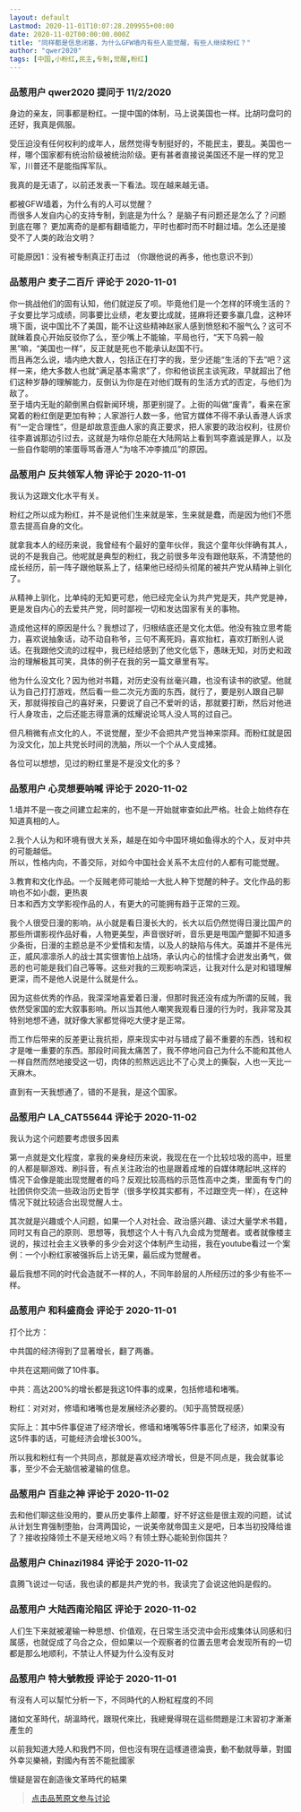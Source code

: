 ```yaml
---
layout: default
Lastmod: 2020-11-01T10:07:28.209955+00:00
date: 2020-11-02T00:00:00.000Z
title: "同样都是信息闭塞，为什么GFW墙内有些人能觉醒，有些人继续粉红？"
author: "qwer2020"
tags: [中国,小粉红,民主,专制,觉醒,粉红]
---
```



### 品葱用户 **qwer2020** 提问于 11/2/2020
    
身边的亲友，同事都是粉红。一提中国的体制，马上说美国也一样。比胡叼盘叼的还好，我真是佩服。  
  
受压迫没有任何权利的成年人，居然觉得专制挺好的，不能民主，要乱。美国也一样，哪个国家都有统治阶级被统治阶级。更有甚者直接说美国还不是一样的党卫军，川普还不是能指挥军队。  
  
我真的是无语了，以前还发表一下看法。现在越来越无语。  
  
都被GFW墙着，为什么有的人可以觉醒？   
而很多人发自内心的支持专制，到底是为什么？ 是脑子有问题还是怎么了？问题到底在哪？ 更加离奇的是都有翻墙能力，平时也都时而不时翻过墙。怎么还是接受不了人类的政治文明？  
  
可能原因1：没有被专制真正打击过 （你跟他说的再多，他也意识不到）
    
                

### 品葱用户 **麦子二百斤** 评论于 2020-11-01
        
你一挑战他们的固有认知，他们就逆反了呗。毕竟他们是一个怎样的环境生活的？子女要比学习成绩，同事要比业绩，老友要比成就，搓麻将还要多赢几盘，这种环境下面，说中国比不了美国，能不让这些精神赵家人感到愤怒和不服气么？这可不就昧着良心开始反驳你了么，至少嘴上不能输，平局也行，“天下乌鸦一般黑”嘛，“美国也一样”，反正就是死也不能承认赵国不行。  
而且再怎么说，墙内绝大数人，包括正在打字的我，至少还能“生活的下去”吧？这样一来，绝大多数人也就“满足基本需求”了，你和他谈民主谈宪政，早就超出了他们这种岁静的理解能力，反倒认为你是在对他们既有的生活方式的否定，与他们为敌了。  
至于墙内无耻的颠倒黑白假新闻环境，那更别提了。上街的叫做“废青”，看来在家窝着的粉红倒是更加有种；人家游行人数一多，他官方媒体不得不承认香港人诉求有“一定合理性”，但是却故意歪曲人家的真正要求，把人家要的政治权利，往房价往李嘉诚那边引过去，这就是为啥你总能在大陆网站上看到骂李嘉诚是罪人，以及一些自作聪明的笨蛋辱骂香港人“为啥不冲李摘瓜”的原因。
        
                

### 品葱用户 **反共领军人物** 评论于 2020-11-01
        
我认为这跟文化水平有关。  
  
粉红之所以成为粉红，并不是说他们生来就是笨，生来就是蠢，而是因为他们不愿意去提高自身的文化。  
  
就拿我本人的经历来说，我曾经有个最好的童年伙伴，我这个童年伙伴确有其人，说的不是我自己。他呢就是典型的粉红，我之前很多年没有跟他联系，不清楚他的成长经历，前一阵子跟他联系上了，结果他已经彻头彻尾的被共产党从精神上驯化了。  
  
从精神上驯化，比单纯的无知更可悲，他已经完全认为共产党是天，共产党是神，更是发自内心的去爱共产党，同时鄙视一切和发达国家有关的事物。  
  
造成他这样的原因是什么？我想过了，归根结底还是文化太低。他没有独立思考能力，喜欢说抽象话，动不动自称爷，三句不离死妈，喜欢抬杠，喜欢打断别人说话。在我跟他交流的过程中，我已经给感到了他文化低下，愚昧无知，对历史和政治的理解极其可笑，具体的例子在我的另一篇文章里有写。  
  
他为什么没文化？因为他对书籍，对历史没有丝毫兴趣，也没有读书的欲望。他就认为自己打打游戏，然后看一些二次元方面的东西，就行了，要是别人跟自己聊天，那就得按自己的喜好来，只要说了自己不爱听的话，那就要打断，然后对他进行人身攻击，之后还能志得意满的炫耀说论骂人没人骂的过自己。  
  
但凡稍微有点文化的人，不说觉醒，至少不会把共产党当神来崇拜。而粉红就是因为没文化，加上共党长时间的洗脑，所以一个个从人变成猪。  
  
各位可以想想，见过的粉红里是不是没文化的多？
        
                

### 品葱用户 **心灵想要呐喊** 评论于 2020-11-02
        
1.墙并不是一夜之间建立起来的，也不是一开始就审查如此严格。社会上始终存在知道真相的人。  
  
2.我个人认为和环境有很大关系，越是在如今中国环境如鱼得水的个人，反对中共的可能越低。  
所以，性格内向，不善交际，对如今中国社会关系不太应付的人都有可能觉醒。  
  
3.教育和文化作品。一个反贼老师可能给一大批人种下觉醒的种子。文化作品的影响也不如小觑，更热衷  
日本和西方文学影视作品的人，有更大的可能拥有趋于正常的三观。  
  
我个人很受日漫的影响，从小就是看日漫长大的，长大以后仍然觉得日漫比国产的那些所谓影视作品好看，人物更美型，声音很好听，音乐更是甩国产蹩脚不知道多少条街，日漫的主题总是不少爱情和友情，以及人的缺陷与伟大。英雄并不是伟光正，威风凛凛杀人的战士其实很害怕上战场，承认内心的怯懦才会迸发出勇气，做恶的也可能是我们自己等等。这些对我的三观影响深远，让我对什么是对和错理解更深，而不是他人说是什么就是什么。  
  
因为这些优秀的作品，我深深地喜爱着日漫，但那时我还没有成为所谓的反贼，我依然受家国的宏大叙事影响。所以当其他人嘲笑我观看日漫的行为时，我非常及其特别地想不通，就好像大家都觉得吃大便才是正常。  
  
而工作后带来的反差更让我抗拒，原来现实中对与错成了最不重要的东西，钱和权才是唯一重要的东西。那段时间我太痛苦了，我不停地问自己为什么不能和其他人一样自然而然地接受这一切，肉体的煎熬远远比不了心灵上的撕裂，人也一天比一天麻木。  
  
直到有一天我想通了，错的不是我，是这个国家。
        
                

### 品葱用户 **LA_CAT55644** 评论于 2020-11-02
        
我认为这个问题要考虑很多因素  
  
第一点就是文化程度，拿我的亲身经历来说，我现在在一个比较垃圾的高中，班里的人都是聊游戏、刷抖音，有点关注政治的也是跟着成堆的自媒体瞎起哄,这样的情况下会像是能出现觉醒者的吗？反观比较高档的示范性高中之类，里面有专门的社团供你交流一些政治历史哲学（很多学校其实都有，不过跟空壳一样），在这种情况下就比较适合出现觉醒人士。  
  
其次就是兴趣或个人问题，如果一个人对社会、政治感兴趣、读过大量学术书籍，同时又有自己的原则、思想等，我想这个人十有八九会成为觉醒者。或者就像楼主说的，挨过社会主义铁拳的多少会对这个体制产生动摇，我在youtube看过一个案例：一个小粉红家被强拆后上访无果，最后成为觉醒者。  
  
最后我想不同的时代会造就不一样的人，不同年龄层的人所经历过的多少有些不一样。
        
                

### 品葱用户 **和科盛商会** 评论于 2020-11-01
        
打个比方：  
  
中共国的经济得到了显著增长，翻了两番。  
  
中共在这期间做了10件事。  
  
中共：高达200%的增长都是我这10件事的成果，包括修墙和堵嘴。  
  
粉红：对对对，修墙和堵嘴也是发展经济必要的。（知乎高赞既视感）  
  
实际上：其中5件事促进了经济增长，修墙和堵嘴等5件事恶化了经济，如果没有这5件事的话，可能经济会增长300%。  
  
所以我和粉红有一个共同点，那就是喜欢经济增长，但是不同点是，我会就事论事，至少不会无脑信被灌输的信息。
        
                

### 品葱用户 **百韭之神** 评论于 2020-11-02
        
去和他们聊这些没用的，要从历史事件上颠覆，好不好这些是很主观的问题，试试从计划生育强制堕胎，台湾两国论，一说美帝就帝国主义是吧，日本当初投降给谁了？接收投降领土不是天经地义吗？有领土野心能轮到你国共？
        
                

### 品葱用户 **Chinazi1984** 评论于 2020-11-02
        
袁腾飞说过一句话，我也读的都是共产党的书，我读完了会说这他妈是假的。
        
                

### 品葱用户 **大陆西南沦陷区** 评论于 2020-11-02
        
人们生下来就被灌输一种思想、价值观，在日常生活交流中会形成集体认同感和归属感，也就促成了乌合之众，但如果以一个观察者的位置去思考会发现所有的一切都是那么地顺利，不禁让人怀疑为什么没有反对
        
                

### 品葱用户 **特大號教授** 评论于 2020-11-01
        
有沒有人可以幫忙分析一下，不同時代的人粉紅程度的不同  
  
諸如文革時代，胡溫時代，跟現代來比，我總覺得現在這些問題是江末習初才漸漸產生的  
  
以前我知道大陸人和我們不同，但也沒有現在這樣道德淪喪，動不動就辱華，對國外幸災樂禍，對國內有苦不能批國家  
  
懷疑是習在創造後文革時代的結果
        
                





> [点击品葱原文参与讨论](https://pincong.rocks/question/32942)

